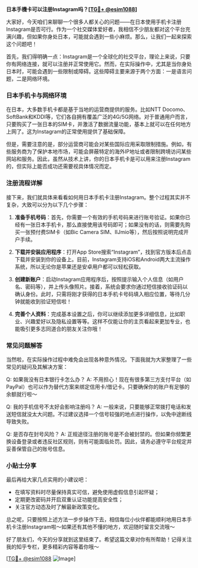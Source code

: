**日本手機卡可以注册Instagram吗？[[TG💪+ @esim1088](https://t.me/s/esim1088)]**

大家好，今天咱们来聊聊一个很多人都关心的问题——在日本使用手机卡注册Instagram是否可行。作为一个社交媒体爱好者，我相信不少朋友都对这个平台充满兴趣，但如果你身处日本，可能就会遇到一些小麻烦。那么，让我们一起来探索这个问题吧！

首先，我们得明确一点：Instagram是一个全球化的社交平台，理论上来说，只要你有网络连接，就可以注册并正常使用它。然而，在实际操作中，尤其是当你身处日本时，可能会遇到一些限制或障碍。这些障碍主要来源于两个方面：一是语言问题，二是网络环境。

### 日本手机卡与网络环境

在日本，大多数手机卡都是基于当地的运营商提供的服务。比如NTT Docomo、SoftBank和KDDI等，它们各自拥有覆盖广泛的4G/5G网络。对于普通用户而言，只要购买了一张日本的SIM卡，并激活了数据流量功能，基本上就可以在任何地方上网了。这为Instagram的正常使用提供了基础保障。

但是，需要注意的是，部分运营商可能会对某些国际应用采取限制措施。例如，有些服务商为了保护本地市场，可能会屏蔽特定的海外IP地址或者限制跨境访问某些网站和服务。因此，虽然从技术上讲，你的日本手机卡是可以用来注册Instagram的，但实际上能否成功还需要视具体情况而定。

### 注册流程详解

接下来，我们就具体来看看如何用日本手机卡注册Instagram。整个过程其实并不复杂，大致可以分为以下几个步骤：

1. **准备手机号码**：首先，你需要一个有效的手机号码来进行账号验证。如果你已经有一张日本手机卡，那么直接使用该号码即可；如果没有的话，则需要先购买一张预付费SIM卡（如Bic Camera SIM、IIJmio等），然后按照说明完成开户手续。

2. **下载并安装应用程序**：打开App Store搜索“Instagram”，找到官方版本后点击下载并安装到你的设备上。目前，Instagram支持iOS和Android两大主流操作系统，所以无论你是苹果还是安卓用户都可以轻松获取。

3. **创建新账户**：启动Instagram应用程序后，按照提示输入个人信息（如用户名、密码等），并上传头像照片。接着，系统会要求你通过短信接收验证码以确认身份。此时，只需将刚才获得的日本手机卡号码填入相应位置，等待几分钟就能收到验证短信啦！

4. **完善个人资料**：完成基本设置之后，你可以继续添加更多详细信息，比如职业、兴趣爱好以及隐私设置等等。这样不仅能让你的主页看起来更加专业，也能吸引更多志同道合的朋友关注你哦！

### 常见问题解答

当然啦，在实际操作过程中难免会出现各种意外情况。下面我就为大家整理了一些常见的疑问及其解决方案：

Q: 如果我没有日本银行卡怎么办？
A: 不用担心！现在有很多第三方支付平台（如PayPal）也可以作为替代方案来绑定信用卡/借记卡。只要确保你的账户有足够的余额就行啦～

Q: 我的手机信号不太好会影响注册吗？
A: 一般来说，只要能够正常拨打电话和发送短信就没太大问题。不过建议选择一个信号较强的地点进行操作，以免中途断线导致失败。

Q: 是否存在封号风险？
A: 正规途径注册的账号是不会被封禁的。但如果你频繁更换设备登录或者违反社区规则，则有可能面临处罚。因此，请务必遵守平台规定并妥善保管自己的账号信息。

### 小贴士分享

最后再给大家几点实用的小建议吧：

- 在填写资料时尽量保持真实可信，避免使用虚假信息引起怀疑；
- 定期更改密码并开启双重认证功能提高安全性；
- 关注官方动态及时了解最新政策变化。

总之呢，只要按照上述方法一步步操作下去，相信每位小伙伴都能顺利地用日本手机卡注册Instagram啦～如果还有其他不懂的地方，欢迎随时留言交流哦～

好了朋友们，今天的分享就到这里结束了。希望这篇文章对你有所帮助！记得关注我的知乎专栏，更多精彩内容等着你哦～

[[TG💪+ @esim1088](https://t.me/s/esim1088) ![Image](https://i.postimg.cc/4NQfJmqS/Snipaste-2025-05-13-00-14-12.png)]